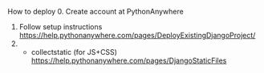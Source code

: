 How to deploy
0. Create account at PythonAnywhere
1. Follow setup instructions https://help.pythonanywhere.com/pages/DeployExistingDjangoProject/
2. + collectstatic (for JS+CSS) https://help.pythonanywhere.com/pages/DjangoStaticFiles
